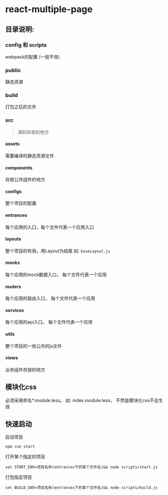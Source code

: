 # react-multiple-page

## 目录说明:

### config 和 scripts
webpack的配置 (一般不改)

### public
静态资源

### build
打包之后的文件

### src
> 源码存放的地方

#### assets
需要编译的静态资源文件

#### components
存放公共组件的地方

#### configs
整个项目的配置

#### entrances
每个应用的入口，每个文件代表一个应用入口

#### layouts
整个项目的布局，用Layout为结尾 如: ``` baseLayout.js ```

#### mocks
每个应用的mock数据入口， 每个文件代表一个应用

#### routers
每个应用的路由入口， 每个文件代表一个应用

#### services
每个应用的api入口， 每个文件代表一个应用

#### utils
整个项目的一些公共的js文件

#### views
业务组件存放的地方

## 模块化css
必须采用命名*.module.less。 如: index.module.less， 不然是模块化css不会生效

## 快速启动

启动项目
```shell
npm run start
```
打开某个指定的项目
```shell
set START_ENV=项目名称(entrances下的某个文件名)&& node scripts/start.js
```

打包指定项目
```shell
set BUILD_ENV=项目名称(entrances下的某个文件名)&& node scripts/build.js
```